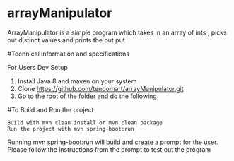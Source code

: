 # arrayManipulator
ArrayManipulator is a simple program which takes in an array of ints ,
picks out distinct values and prints the out put

#Technical information and specifications

For Users Dev Setup

1. Install Java 8 and maven on your system
2. Clone https://github.com/tendomart/arrayManipulator.git
3. Go to the root of the folder and do the following

#To Build and Run the project

    Build with mvn clean install or mvn clean package
    Run the project with mvn spring-boot:run
Running mvn spring-boot:run will build and create a prompt for the user.
Please follow the instructions from the prompt to test out the program
